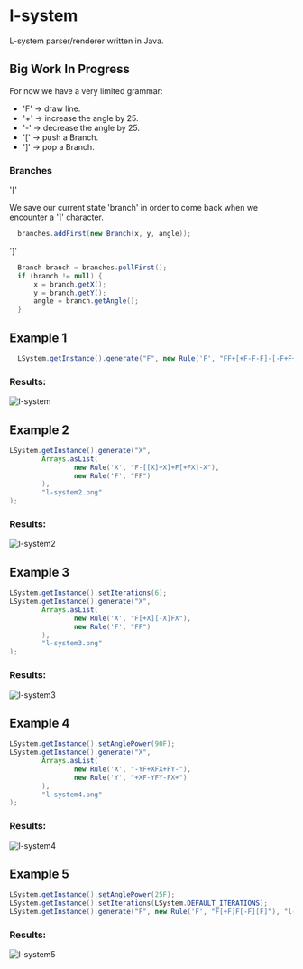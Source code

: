 # l-system

L-system parser/renderer written in Java.

## Big Work In Progress

For now we have a very limited grammar:
* 'F' -> draw line.
* '+' -> increase the angle by 25.
* '-' -> decrease the angle by 25.
* '[' -> push a Branch.
* ']' -> pop a Branch.

### Branches
'['

We save our current state 'branch' in order to come back when we encounter a ']' character.

```java
  branches.addFirst(new Branch(x, y, angle));
```

']'

```java
  Branch branch = branches.pollFirst();
  if (branch != null) {
      x = branch.getX();
      y = branch.getY();
      angle = branch.getAngle();
  }
```

## Example 1

```java
  LSystem.getInstance().generate("F", new Rule('F', "FF+[+F-F-F]-[-F+F+F]"));
```

### Results:

![l-system](https://user-images.githubusercontent.com/16426370/42795317-03260f68-895a-11e8-8493-12016b24794d.png)

## Example 2
```java
LSystem.getInstance().generate("X",
        Arrays.asList(
                new Rule('X', "F-[[X]+X]+F[+FX]-X"),
                new Rule('F', "FF")
        ),
        "l-system2.png"
);
```

### Results:

![l-system2](https://user-images.githubusercontent.com/16426370/42855822-a63e86c6-8a18-11e8-9ef7-526b6961a194.png)

## Example 3
```java
LSystem.getInstance().setIterations(6);
LSystem.getInstance().generate("X",
        Arrays.asList(
                new Rule('X', "F[+X][-X]FX"),
                new Rule('F', "FF")
        ),
        "l-system3.png"
);
```

### Results:

![l-system3](https://user-images.githubusercontent.com/16426370/42855840-b7cc4cca-8a18-11e8-8e1e-c7272d4eae3b.png)

## Example 4
```java
LSystem.getInstance().setAnglePower(90F);
LSystem.getInstance().generate("X",
        Arrays.asList(
                new Rule('X', "-YF+XFX+FY-"),
                new Rule('Y', "+XF-YFY-FX+")
        ),
        "l-system4.png"
);
```

### Results:

![l-system4](https://user-images.githubusercontent.com/16426370/42855869-de54ed66-8a18-11e8-9249-194ae03d1cd2.png)

## Example 5
```java
LSystem.getInstance().setAnglePower(25F);
LSystem.getInstance().setIterations(LSystem.DEFAULT_ITERATIONS);
LSystem.getInstance().generate("F", new Rule('F', "F[+F]F[-F][F]"), "l-system5.png");
```

### Results:
![l-system5](https://user-images.githubusercontent.com/16426370/42855896-068dfcaa-8a19-11e8-8f5e-aefc86263dc0.png)

